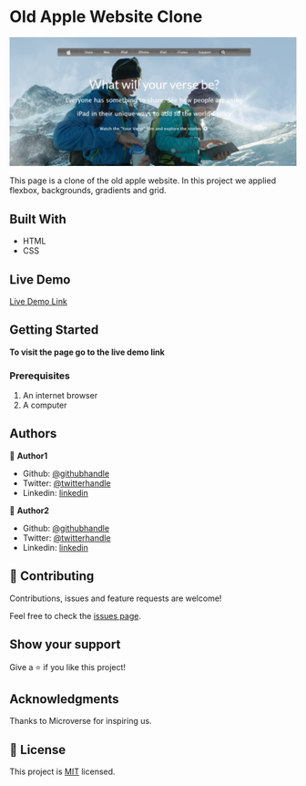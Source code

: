 # Old Apple Website Clone

![screenshot](assets/img/sreenshot-old-apple.png)


This page is a clone of the old apple website. In this project we applied flexbox, backgrounds, gradients and grid.

## Built With

- HTML
- CSS

## Live Demo

[Live Demo Link](https://compassionate-thompson-502b28.netlify.app/)


## Getting Started

**To visit the page go to the live demo link**

### Prerequisites

1. An internet browser
2. A computer


## Authors

👤 **Author1**

- Github: [@githubhandle](https://github.com/ershadul1)
- Twitter: [@twitterhandle](https://twitter.com/ErshadulRayhan)
- Linkedin: [linkedin](https://www.linkedin.com/in/ershadul-hakim-rayhan-a5a17649/)

👤 **Author2**

- Github: [@githubhandle](https://github.com/Haywhizzz )
- Twitter: [@twitterhandle](https://twitter.com/Haywhizzz)
- Linkedin: [linkedin](https://www.linkedin.com/in/oyeleke-ayomide-b962421a6/)

## 🤝 Contributing

Contributions, issues and feature requests are welcome!

Feel free to check the [issues page](https://github.com/Haywhizzz/Old-Apple-clone/issues).

## Show your support

Give a ⭐️ if you like this project!

## Acknowledgments

Thanks to Microverse for inspiring us.

## 📝 License

This project is [MIT](lic.url) licensed.
